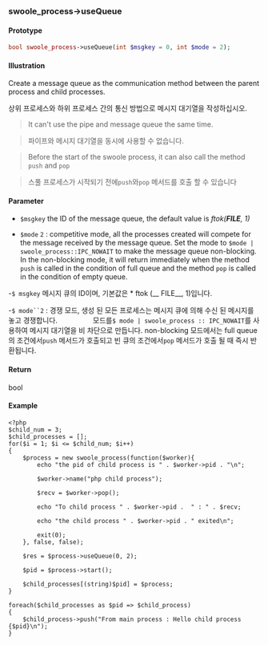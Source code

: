 ### swoole_process->useQueue

#### Prototype

```php
bool swoole_process->useQueue(int $msgkey = 0, int $mode = 2);
```

#### Illustration

Create a message queue as the communication method between the parent process and child processes.

상위 프로세스와 하위 프로세스 간의 통신 방법으로 메시지 대기열을 작성하십시오.

> It can't use the pipe and message queue the same time.

> 파이프와 메시지 대기열을 동시에 사용할 수 없습니다.

> Before the start of the swoole process, it can also call the method `push` and `pop`

> 스풀 프로세스가 시작되기 전에`push`와`pop` 메서드를 호출 할 수 있습니다

#### Parameter

- `$msgkey` the ID of the message queue, the default value is *ftok(__FILE__, 1)*

- `$mode` `2` : competitive mode, all the processes created will compete for the message received by the message queue.
                Set the mode to `$mode | swoole_process::IPC_NOWAIT` to make the message queue non-blocking. In the non-blocking mode, it will return immediately when the method `push` is called in the condition of full queue and the method `pop` is called in the condition of empty queue.
                
-`$ msgkey` 메시지 큐의 ID이며, 기본값은 * ftok (__ FILE__, 1)입니다.

-`$ mode``2` : 경쟁 모드, 생성 된 모든 프로세스는 메시지 큐에 의해 수신 된 메시지를 놓고 경쟁합니다.
                 모드를`$ mode | swoole_process :: IPC_NOWAIT`를 사용하여 메시지 대기열을 비 차단으로 만듭니다. non-blocking 모드에서는 full queue의 조건에서`push` 메서드가 호출되고 빈 큐의 조건에서`pop` 메서드가 호출 될 때 즉시 반환됩니다.
                

#### Return

bool

#### Example
```
<?php
$child_num = 3;
$child_processes = [];
for($i = 1; $i <= $child_num; $i++)
{
    $process = new swoole_process(function($worker){
        echo "the pid of child process is " . $worker->pid . "\n";
        
        $worker->name("php child process");
        
        $recv = $worker->pop();
        
        echo "To child process " . $worker->pid .  " : " . $recv;

        echo "the child process " . $worker->pid . " exited\n";
        
        exit(0);
    }, false, false);
    
    $res = $process->useQueue(0, 2);
    
    $pid = $process->start();

    $child_processes[(string)$pid] = $process;
}

foreach($child_processes as $pid => $child_process)
{
    $child_process->push("From main process : Hello child process {$pid}\n");
}
```
